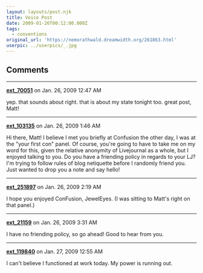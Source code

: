 ```yaml
---
layout: layouts/post.njk
title: Voice Post
date: 2009-01-26T00:12:00.000Z
tags:
  - conventions
original_url: 'https://nemorathwald.dreamwidth.org/261863.html'
userpic: ../userpics/_.jpg
---
```



## Comments

---

**[ext_70051](https://www.dreamwidth.org/users/ext_70051)** on Jan. 26, 2009 12:47 AM

yep. that sounds about right. that is about my state tonight too. great post, Matt!

---

**[ext_103135](https://www.dreamwidth.org/users/ext_103135)** on Jan. 26, 2009 1:46 AM

Hi there, Matt! I believe I met you briefly at Confusion the other day, I was at the "your first con" panel. Of course, you're going to have to take me on my word for this, given the relative anonymity of Livejournal as a whole, but I enjoyed talking to you. Do you have a friending policy in regards to your LJ? I'm trying to follow rules of blog netiquette before I randomly friend you. Just wanted to drop you a note and say hello!

---

**[ext_251897](https://www.dreamwidth.org/users/ext_251897)** on Jan. 26, 2009 2:19 AM

I hope you enjoyed ConFusion, JewelEyes. (I was sitting to Matt's right on that panel.)

---

**[ext_21159](https://www.dreamwidth.org/users/ext_21159)** on Jan. 26, 2009 3:31 AM

I have no friending policy, so go ahead! Good to hear from you.

---

**[ext_119840](https://www.dreamwidth.org/users/ext_119840)** on Jan. 27, 2009 12:55 AM

I can't believe I functioned at work today. My power is running out.
